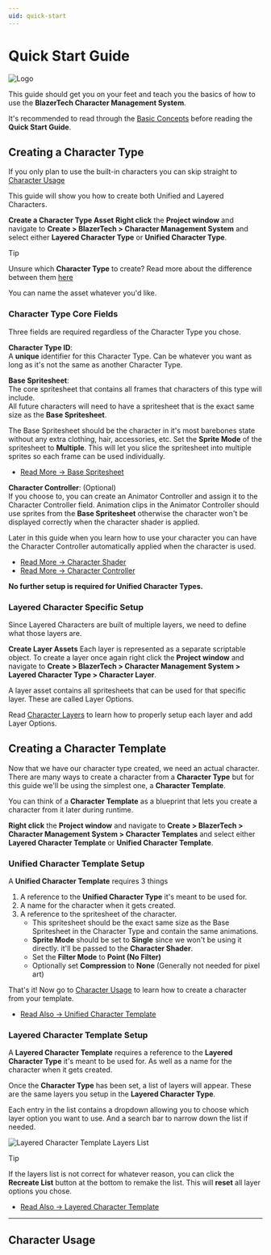 ```yaml
---
uid: quick-start
---
```


# Quick Start Guide

![Logo](~/images/blazertech-character-management-system-cover-iamge.png)

This guide should get you on your feet and teach you the basics of how to use the **BlazerTech Character Management System**.

It's recommended to read through the [Basic Concepts](xref:basic-concepts) before reading the **Quick Start Guide**.

## Creating a Character Type

If you only plan to use the built-in characters you can skip straight to [Character Usage](#character-usage)

<!-- This guide will assume you want to use Layered Characters (Characters built of multiple parts layered on top of each other). -->
This guide will show you how to create both Unified and Layered Characters.

**Create a Character Type Asset**
**Right click** the **Project window** and navigate to **Create > BlazerTech > Character Management System** and select either **Layered Character Type** or **Unified Character Type**.

> [!TIP]
> Unsure which **Character Type** to create? Read more about the difference between them [here](xref:character-types#character-type-variants)

You can name the asset whatever you'd like.

### Character Type Core Fields

Three fields are required regardless of the Character Type you chose.

**Character Type ID**:  
A **unique** identifier for this Character Type. Can be whatever you want as long as it's not the same as another Character Type.


**Base Spritesheet**:  
The core spritesheet that contains all frames that characters of this type will include.  
All future characters will need to have a spritesheet that is the exact same size as the **Base Spritesheet**.  

The Base Spritesheet should be the character in it's most barebones state without any extra clothing, hair, accessories, etc.
Set the **Sprite Mode** of the spritesheet to **Multiple**. This will let you slice the spritesheet into multiple sprites so each frame can be used individually.

- [Read More → Base Spritesheet](xref:character-type-core#base-spritesheet)  

**Character Controller**: (Optional)  
If you choose to, you can create an Animator Controller and assign it to the Character Controller field. Animation clips in the Animator Controller should use sprites from the **Base Spritesheet** otherwise the character won't be displayed correctly when the character shader is applied.  

Later in this guide when you learn how to use your character you can have the Character Controller automatically applied when the character is used.

- [Read More → Character Shader](xref:character-usage#the-character-shader)  
- [Read More → Character Controller](xref:character-type-core#character-controller)  

**No further setup is required for Unified Character Types.**

### Layered Character Specific Setup

Since Layered Characters are built of multiple layers, we need to define what those layers are.

**Create Layer Assets**
Each layer is represented as a separate scriptable object.
To create a layer once again right click the **Project window** and navigate to **Create > BlazerTech > Character Management System > Layered Character Type > Character Layer**.  

A layer asset contains all spritesheets that can be used for that specific layer. These are called Layer Options.

Read [Character Layers](xref:character-layers) to learn how to properly setup each layer and add Layer Options.


## Creating a Character Template  

Now that we have our character type created, we need an actual character.  
There are many ways to create a character from a **Character Type** but for this guide we'll be using the simplest one, a **Character Template**.  

You can think of a **Character Template** as a blueprint that lets you create a character from it later during runtime.

**Right click** the **Project window** and navigate to **Create > BlazerTech > Character Management System > Character Templates** and select either **Layered Character Template** or **Unified Character Template**.

### Unified Character Template Setup
A **Unified Character Template** requires 3 things
1. A reference to the **Unified Character Type** it's meant to be used for.
2. A name for the character when it gets created.
3. A reference to the spritesheet of the character.
   - This spritesheet should be the exact same size as the Base Spritesheet in the Character Type and contain the same animations.
   - **Sprite Mode** should be set to **Single** since we won't be using it directly. it'll be passed to the **Character Shader**.
   - Set the **Filter Mode** to **Point (No Filter)**
   - Optionally set **Compression** to **None** (Generally not needed for pixel art)

That's it! Now go to [Character Usage](#character-usage) to learn how to create a character from your template.

- [Read Also → Unified Character Template](xref:character-templates#unified-character-template)  

### Layered Character Template Setup
A **Layered Character Template** requires a reference to the **Layered Character Type** it's meant to be used for. As well as a name for the character when it gets created.

Once the **Character Type** has been set, a list of layers will appear. These are the same layers you setup in the **Layered Character Type**.  

Each entry in the list contains a dropdown allowing you to choose which layer option you want to use. And a search bar to narrow down the list if needed.

![Layered Character Template Layers List](~/images/character-templates/layered-character-template-layers-list.png)

> [!TIP]
> If the layers list is not correct for whatever reason, you can click the **Recreate List** button at the bottom to remake the list. This will **reset** all layer options you chose.

- [Read Also → Layered Character Template](xref:character-templates#layered-character-template)  

---

## Character Usage